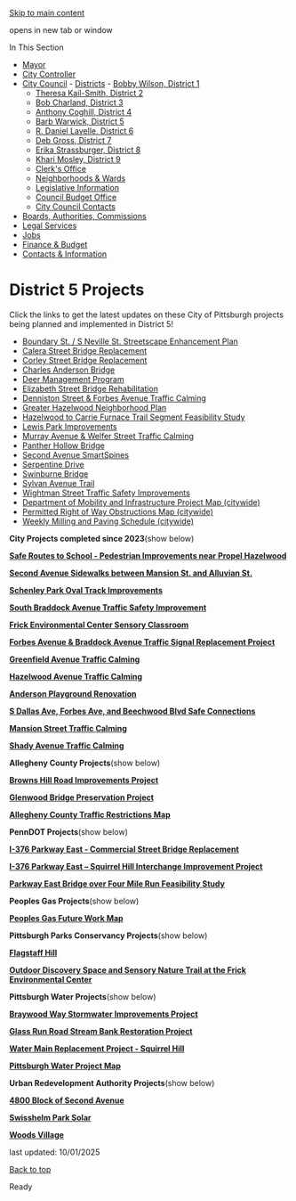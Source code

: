 [Skip to main content](https://www.pittsburghpa.gov/City-Government/City-Council/Districts/Barb-Warwick-District-5/District-5-Projects#main-content)

opens in new tab or window

In This Section

- [Mayor](https://www.pittsburghpa.gov/City-Government/Mayor)
- [City Controller](https://www.pittsburghpa.gov/City-Government/City-Controllers-Office)
- [City Council](https://www.pittsburghpa.gov/City-Government/City-Council)  - [Districts](https://www.pittsburghpa.gov/City-Government/City-Council/Districts)    - [Bobby Wilson, District 1](https://www.pittsburghpa.gov/City-Government/City-Council/Districts/Bobby-Wilson-District-1)
    - [Theresa Kail-Smith, District 2](https://www.pittsburghpa.gov/City-Government/City-Council/Districts/Theresa-Kail-Smith-District-2)
    - [Bob Charland, District 3](https://www.pittsburghpa.gov/City-Government/City-Council/Districts/Bob-Charland-District-3)
    - [Anthony Coghill, District 4](https://www.pittsburghpa.gov/City-Government/City-Council/Districts/Anthony-Coghill-District-4)
    - [Barb Warwick, District 5](https://www.pittsburghpa.gov/City-Government/City-Council/Districts/Barb-Warwick-District-5)
    - [R. Daniel Lavelle, District 6](https://www.pittsburghpa.gov/City-Government/City-Council/Districts/R.-Daniel-Lavelle-District-6)
    - [Deb Gross, District 7](https://www.pittsburghpa.gov/City-Government/City-Council/Districts/Deb-Gross-District-7)
    - [Erika Strassburger, District 8](https://www.pittsburghpa.gov/City-Government/City-Council/Districts/Erika-Strassburger-District-8)
    - [Khari Mosley, District 9](https://www.pittsburghpa.gov/City-Government/City-Council/Districts/Khari-Mosley-District-9)
  - [Clerk's Office](https://www.pittsburghpa.gov/City-Government/City-Council/Clerks-Office)
  - [Neighborhoods & Wards](https://www.pittsburghpa.gov/City-Government/City-Council/Neighborhoods-Wards)
  - [Legislative Information](https://www.pittsburghpa.gov/City-Government/City-Council/Legislative-Information)
  - [Council Budget Office](https://www.pittsburghpa.gov/City-Government/City-Council/Council-Budget-Office)
  - [City Council Contacts](https://www.pittsburghpa.gov/City-Government/City-Council/Council-Contacts)
- [Boards, Authorities, Commissions](https://www.pittsburghpa.gov/City-Government/Boards-Authorities-Commissions)
- [Legal Services](https://www.pittsburghpa.gov/City-Government/Legal-Services)
- [Jobs](https://www.pittsburghpa.gov/City-Government/Jobs)
- [Finance & Budget](https://www.pittsburghpa.gov/City-Government/Finance-Budget)
- [Contacts & Information](https://www.pittsburghpa.gov/City-Government/Contacts-Information)

# District 5 Projects

Click the links to get the latest updates on these City of Pittsburgh projects being planned and implemented in District 5!

- [Boundary St. / S Neville St. Streetscape Enhancement Plan](https://engage.pittsburghpa.gov/boundary-st-s-neville-st-streetscape-enhancement-plan)
- [Calera Street Bridge Replacement](https://engage.pittsburghpa.gov/calera-street-bridge-replacement)
- [Corley Street Bridge Replacement](https://engage.pittsburghpa.gov/corley-street-bridge-replacement)
- [Charles Anderson Bridge](https://engage.pittsburghpa.gov/charles-anderson-bridge)
- [Deer Management Program](https://engage.pittsburghpa.gov/deer-management-program)
- [Elizabeth Street Bridge Rehabilitation](https://engage.pittsburghpa.gov/elizabeth-street-bridge-rehabilitation)
- [Denniston Street & Forbes Avenue Traffic Calming](https://engage.pittsburghpa.gov/index.php?cID=2158)
- [Greater Hazelwood Neighborhood Plan](https://engage.pittsburghpa.gov/greater-hazelwood-neighborhood-plan)
- [Hazelwood to Carrie Furnace Trail Segment Feasibility Study](https://engage.pittsburghpa.gov/hazelwood-carrie-furnace-trail-segment)
- [Lewis Park Improvements](https://engage.pittsburghpa.gov/lewis)
- [Murray Avenue & Welfer Street Traffic Calming](https://engage.pittsburghpa.gov/murray-ave-welfer-street-traffic-calming)
- [Panther Hollow Bridge](https://www.pittsburghpa.gov/News-articles/Homepage/CITY-OF-PITTSBURGH-BRIDGE-UPDATES)
- [Second Avenue SmartSpines](https://engage.pittsburghpa.gov/smartspines/Phase-1-Second-Avenue)
- [Serpentine Drive](https://engage.pittsburghpa.gov/serpentine-drive)
- [Swinburne Bridge](https://engage.pittsburghpa.gov/swinburne-bridge)
- [Sylvan Avenue Trail](https://engage.pittsburghpa.gov/sylvan-avenue-trail)
- [Wightman Street Traffic Safety Improvements](https://engage.pittsburghpa.gov/neighborhood-traffic-calming/wightman-traffic-safety-improvements)
- [Department of Mobility and Infrastructure Project Map (citywide)](https://pittsburghpa.maps.arcgis.com/apps/instant/interactivelegend/index.html?appid=fad12a64d38b4f208fa9ff03f6a59609)
- [Permitted Right of Way Obstructions Map (citywide)](https://pittsburghpa.maps.arcgis.com/apps/instant/slider/index.html?appid=c0928b12c1054874b308b4992bbd43bd)
- [Weekly Milling and Paving Schedule (citywide)](https://www.pittsburghpa.gov/Resident-Services/Road-Maintenance/Paving-Schedule)

**City Projects completed since 2023**(show below)

**[Safe Routes to School - Pedestrian Improvements near Propel Hazelwood](https://www.pittsburghpa.gov/News-articles/Homepage/VISION-ZERO-IMPLEMENTATION-SAFE-ROUTES-TO-SCHOOL-TRAFFIC-CALMING-CONSTRUCTION)**

**[Second Avenue Sidewalks between Mansion St. and Alluvian St.](https://engage.pittsburghpa.gov/critical-sidewalk-gaps-program/second-avenue-sidewalks)**

**[Schenley Park Oval Track Improvements](https://engage.pittsburghpa.gov/schenley-park-oval-track-improvements)**

**[South Braddock Avenue Traffic Safety Improvement](https://engage.pittsburghpa.gov/neighborhood-traffic-calming/south-braddock-avenue-traffic-safety-improvement)**

**[Frick Environmental Center Sensory Classroom](https://engage.pittsburghpa.gov/fec-sensory-classroom)**

**[Forbes Avenue & Braddock Avenue Traffic Signal Replacement Project](https://engage.pittsburghpa.gov/traffic-signal-projects/forbes-and-braddock-traffic-signal-replacement)**

**[Greenfield Avenue Traffic Calming](https://engage.pittsburghpa.gov/neighborhood-traffic-calming/greenfield-avenue-traffic-calming)**

**[Hazelwood Avenue Traffic Calming](https://engage.pittsburghpa.gov/neighborhood-traffic-calming/hazelwood-avenue-traffic-calming)**

**[Anderson Playground Renovation](https://engage.pittsburghpa.gov/anderson)**

**[S Dallas Ave, Forbes Ave, and Beechwood Blvd Safe Connections](https://engage.pittsburghpa.gov/complete-streets/s-dallas-ave-forbes-ave-beechwood-blvd-safe-connections)**

**[Mansion Street Traffic Calming](https://engage.pittsburghpa.gov/neighborhood-traffic-calming/mansion-street)**

**[Shady Avenue Traffic Calming](https://engage.pittsburghpa.gov/neighborhood-traffic-calming/shady-avenue-traffic-calming)**

**Allegheny County Projects**(show below)

**[Browns Hill Road Improvements Project](https://www.alleghenycounty.us/News-Articles/Allegheny-County-Press-Releases/August-2025-Press-Releases/8-6-25-Lane-Closures-on-Browns-Hill-Road-in-Pittsburgh-to-Start-on-August-18)**

**[Glenwood Bridge Preservation Project](https://engagement.alleghenycounty.us/glenwood-bridge-preservation-project)**

**[Allegheny County Traffic Restrictions Map](https://alcogis.maps.arcgis.com/apps/Embed/index.html?webmap=e40476ba89004073b13e16397ca91a29&extent=-80.489,40.2049,-79.3608,40.6809&zoom=true&scale=false&search=true&searchextent=true&legend=true&disable_scroll=true&theme=light)**

**PennDOT Projects**(show below)

**[I-376 Parkway East - Commercial Street Bridge Replacement](https://www.pa.gov/agencies/penndot/projects-near-you/district-11-projects/commercial-street-bridge-replacement.html)**

**[I-376 Parkway East – Squirrel Hill Interchange Improvement Project](https://www.pa.gov/agencies/penndot/projects-near-you/district-11-projects/squirrel-hill-interchange-project.html)**

**[Parkway East Bridge over Four Mile Run Feasibility Study](https://www.pa.gov/agencies/penndot/projects-near-you/district-11-projects/parkway-east-bridge-over-four-mile-run.html)**

**Peoples Gas Projects**(show below)

**[Peoples Gas Future Work Map](https://www.peoples-gas.com/street-work/future-work.php)**

**Pittsburgh Parks Conservancy Projects**(show below)

**[Flagstaff Hill](https://pittsburghparks.org/flagstaff-hill-woodland-garden/)**

**[Outdoor Discovery Space and Sensory Nature Trail at the Frick Environmental Center](https://pittsburghparks.org/park-projects/frick-environmental-center-sensory-classroom/)**

**Pittsburgh Water Projects**(show below)

**[Braywood Way Stormwater Improvements Project](https://www.pgh2o.com/projects-maintenance/search-all-projects/braywood-way-stormwater-improvements-project)**

**[Glass Run Road Stream Bank Restoration Project](https://www.pgh2o.com/projects-maintenance/search-all-projects/stream-bank-restoration-project)**

**[Water Main Replacement Project - Squirrel Hill](https://www.pgh2o.com/projects-maintenance/search-all-projects/water-main-replacement-project-squirrel-hill)**

**[Pittsburgh Water Project Map](https://www.pgh2o.com/projects-maintenance/search-all-projects/braywood-way-stormwater-improvements-project)**

**Urban Redevelopment Authority Projects**(show below)

**[4800 Block of Second Avenue](https://www.ura.org/pages/4800-block-of-second-avenue)**

**[Swisshelm Park Solar](https://www.ura.org/pages/swisshelm-park-solar)**

**[Woods Village](https://www.ura.org/pages/woods-village)**

last updated: 10/01/2025

[Back to top](https://www.pittsburghpa.gov/City-Government/City-Council/Districts/Barb-Warwick-District-5/District-5-Projects#body-top)

Ready
